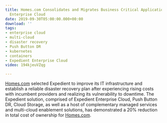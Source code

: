 ```yaml
---
title: Homes.com Consolidates and Migrates Business Critical Applications to Expedient
  Enterprise Cloud
date: 2019-09-30T05:00:00.000+00:00
download: ''
tags:
- enterprise cloud
- multi-cloud
- disaster recovery
- Push Button DR
- kubernetes
- containers
- Expedient Enterprise Cloud
video: 194kjeuVZqg

---
```

[Homes.com](https://www.homes.com/) selected Expedient to improve its IT infrastructure and establish a reliable disaster recovery plan after experiencing rising costs with incumbent providers and realizing its vulnerability to downtime. The Expedient solution, comprised of Expedient Enterprise Cloud, Push Button DR, Cloud Storage, as well as a host of complementary managed services and multi-cloud enablement solutions, has demonstrated a 20% reduction in total cost of ownership for [Homes.com](https://www.homes.com/).